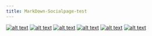 ```yaml
---
title: MarkDown-Socialpage-test
---
```


<!-- Please don't remove this: Grab your social icons from https://github.com/joechang0113/socialpage -->

<!-- display the social media buttons in your README -->

[![alt text][1.1]][1] <!--(instagram) -->
[![alt text][2.1]][2] <!--(facebook) -->
[![alt text][3.1]][3] <!--(twitter) -->
[![alt text][4.1]][4] <!--(weibo) -->
[![alt text][5.1]][5] <!--(github) -->
[![alt text][6.1]][6] <!--(medium) -->

<!-- links to social media icons -->
<!-- no need to change these -->

<!-- icons with padding -->

[1.1]: https://i.imgur.com/GmxhYO0.png (instagram icon with padding)
[2.1]: https://i.imgur.com/oFsAcMx.png (facebook icon with padding)
[3.1]: https://i.imgur.com/YCdR3o9.png (twitter icon with padding)
[4.1]: https://i.imgur.com/AYLF0go.png (weibo icon with padding)
[5.1]: https://i.imgur.com/5BWvIrF.png (github icon with padding)
[6.1]: https://i.imgur.com/UA7Oh6z.png (medium icon with padding)

<!-- links to your social media accounts -->
<!-- update these accordingly -->

[1]: https://www.instagram.com/joechang0113
[2]: http://www.facebook.com/joechang0113
[3]: https://twitter.com/joechang0113
[4]: http://weibo.com/7331813538/profile
[5]: https://github.com/joechang0113
[6]: https://medium.com/@joechang0113

<!-- Please don't remove this: Grab your social icons from https://github.com/joechang0113/socialpage -->